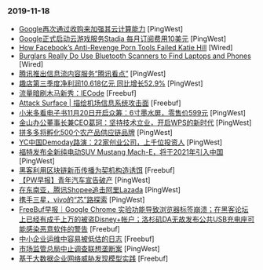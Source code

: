 ### 2019-11-18

* [Google再次通过收购来加强其云计算能力](https://www.pingwest.com/w/197913) [PingWest]
* [Google正式启动云游戏服务Stadia 每月订阅费用10美元](https://www.pingwest.com/w/197911) [PingWest]
* [How Facebook’s Anti-Revenge Porn Tools Failed Katie Hill](https://www.wired.com/story/katie-hill-revenge-porn-facebook) [Wired]
* [Burglars Really Do Use Bluetooth Scanners to Find Laptops and Phones](https://www.wired.com/story/bluetooth-scanner-car-thefts) [Wired]
* [腾讯推出信息流内容服务“腾讯看点”](https://www.pingwest.com/w/197898) [PingWest]
* [趣店第三季度净利润10.618亿元 同比增长52.9%](https://www.pingwest.com/w/197893) [PingWest]
* [流量暗刷木马新秀：IECode](https://www.freebuf.com/articles/system/218737.html) [Freebuf]
* [Attack Surface | 描绘机场信息系统攻击面](https://www.freebuf.com/articles/terminal/217342.html) [Freebuf]
* [小米多看电子书11月20日开启众筹：6寸墨水屏，零售价599元](https://www.pingwest.com/w/197874) [PingWest]
* [金山办公董事长兼CEO葛珂：坚持技术立业，开启WPS的新时代](https://www.pingwest.com/w/197871) [PingWest]
* [拼多多将孵化500个农产品供应链品牌](https://www.pingwest.com/w/197869) [PingWest]
* [YC中国Demoday路演：22家创业公司，上千位投资人](https://www.pingwest.com/w/197867) [PingWest]
* [福特发布全新纯电动SUV Mustang Mach-E，将于2021年引入中国](https://www.pingwest.com/w/197864) [PingWest]
* [黑客利用区块链新币传播为契机构造诱饵](https://www.freebuf.com/articles/system/218802.html) [Freebuf]
* [【PW早报】青年汽车宣告破产](https://www.pingwest.com/w/197844) [PingWest]
* [在东南亚，腾讯Shopee追击阿里Lazada](https://www.pingwest.com/a/197819) [PingWest]
* [携手三星，vivo的“芯”路探索](https://www.pingwest.com/a/197834) [PingWest]
* [FreeBuf早报｜Google Chrome 实验功能导致浏览器标签崩溃；在黑客论坛上已经有成千上万的被盗Disney+帐户；洛杉矶DA无故发布公共USB充电座可能感染恶意软件的警告](https://www.freebuf.com/news/220290.html) [Freebuf]
* [中小企业运维中容易被低估的日志](https://www.freebuf.com/articles/network/219372.html) [Freebuf]
* [市场监管总局中止调查联想垄断案](https://www.pingwest.com/w/197855) [PingWest]
* [基于大数据企业网络威胁发现模型实践](https://www.freebuf.com/articles/es/219373.html) [Freebuf]
